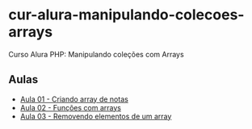 # cur-alura-manipulando-colecoes-arrays
Curso Alura PHP: Manipulando coleções com Arrays

## Aulas
- [Aula 01 - Criando array de notas](https://github.com/vxrnxk/cur-alura-manipulando-colecoes-arrays/tree/master/aula-01)
- [Aula 02 - Funções com arrays](https://github.com/vxrnxk/cur-alura-manipulando-colecoes-arrays/tree/master/aula-02)
- [Aula 03 - Removendo elementos de um array](https://github.com/vxrnxk/cur-alura-manipulando-colecoes-arrays/tree/master/aula-03)